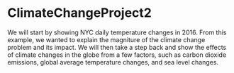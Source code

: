 # ClimateChangeProject2
We will start by showing NYC daily temperature changes in 2016. From this example, we wanted to explain the magniture of the climate change problem and its impact. 
We will then take a step back and show the effects of climate changes in the globe from a few factors, such as carbon dioxide emissions, global average temperature changes, and sea level changes. 
